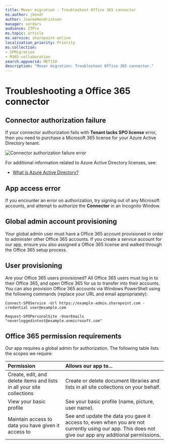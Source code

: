 ```yaml
---
title: Mover migration - Troubleshoot Office 365 connector
ms.author: jhendr
author: JoanneHendrickson
manager: serdars
audience: ITPro
ms.topic: article
ms.service: sharepoint-online
localization_priority: Priority
ms.collection: 
- SPMigration
- M365-collaboration
search.appverid: MET150
description: "Mover migration: Troubleshoot Office 365 connector."
---
```

# Troubleshooting a Office 365 connector

## Connector authorization failure

If your connector authorization fails with **Tenant lacks SPO license** error, then you need to purchase a Microsoft 365 license for your Azure Active Directory tenant. 


![Connector authorization failure error](/media/mover-connector-failure-error.png)



For additional information related to Azure Active Directory licenses, see:

-   [What is Azure Active Directory?](https://docs.microsoft.com/azure/active-directory/fundamentals/active-directory-whatis)   



## App access error

If you encounter an error on authorization, try signing out of any Microsoft accounts, and attempt to authorize the **Connector** in an Incognito Window.

## Global admin account provisioning

Your global admin user must have a Office 365 account provisioned in order to administer other Office 365 accounts. If you create a service account for our app, ensure you also assigned a Office 365 license and walked through the Office 365 setup process.

## User provisioning

Are your Office 365 users provisioned? All Office 365 users must log in to their Office 365, and open Office 365 for us to transfer into their accounts. You can also provision Office 365 accounts via Windows PowerShell using the following commands (replace your URL and email appropriately):

`Connect-SPOService -Url https://example-admin.sharepoint.com -credential user@example.com`

`Request-SPOPersonalSite -UserEmails "neverloggedintest@example.onmicrosoft.com"`

## Office 365 permission requirements

Our app requires a global admin for authorization. The following table lists the scopes we require:

|**Permission**|**Allows our app to...**|
|:-----|:-----|
|Create, edit, and delete items and lists in all your site collections|Create or delete document libraries and lists in all site collections on your behalf.|
|View your basic profile|See your basic profile (name, picture, user name).|
|Maintain access to data you have given it access to|See and update the data you gave it access to, even when you are not currently using our app. This does not give our app any additional permissions.|